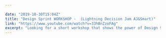 ```yaml
---
 
date: "2019-10-30T15:04Z"
title: "Design Sprint WORKSHOP -  (Lightning Decision Jam AJ&Smart)"
link: "https://www.youtube.com/watch?v=33hBnZzoFAg"
excerpt: "Looking for a short workshop that shows the power of Design Sprints or Design Thinking? Use Lightning Decision Jam! It's a problem solving exercise for up to 100 participants! Lightning Decision Jam - 1 HOUR WORKSHOP - Design Sprint & Design ThinkingSpotify Playlist: https://open.spotify.com/user/11"
---
```

